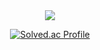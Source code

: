 <div align='center'>
<img src="https://capsule-render.vercel.app/api?type=waving&color=blue&height=200&section=header&text=HelloWook&fontSize=90" /><br/>

[![Solved.ac Profile](http://mazassumnida.wtf/api/generate_badge?boj=wookgod01)](https://solved.ac/wookgod01)
  

</div>
